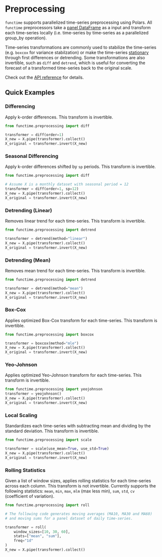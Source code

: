 # Preprocessing

`functime` supports parallelized time-series preprocessing using Polars. All `functime` preprocessors take a [panel DataFrame](/#quick-examples) as a input and transform each time-series locally (i.e. time-series by time-series as a parallelized group_by operation).

Time-series transformations are commonly used to stabilize the time-series (e.g. `boxcox` for variance stabilzation) or make the time-series [stationary](https://otexts.com/fpp3/stationarity.html) through first differences or detrending. Some transformations are also invertible, such as `diff` and `detrend`, which is useful for converting the forecast of a transformed time-series back to the original scale.

Check out the [API reference](ref/preprocessing.md) for details.

## Quick Examples

### Differencing

Apply k-order differences. This transform is invertible.

```python
from functime.preprocessing import diff

transformer = diff(order=1)
X_new = X.pipe(transformer).collect()
X_original = transformer.invert(X_new)
```

### Seasonal Differencing

Apply k-order differences shifted by `sp` periods. This transform is invertible.

```python
from functime.preprocessing import diff

# Assume X is a monthly dataset with seasonal period = 12
transformer = diff(order=1, sp=12)
X_new = X.pipe(transformer).collect()
X_original = transformer.invert(X_new)
```

### Detrending (Linear)

Removes linear trend for each time-series. This transform is invertible.

```python
from functime.preprocessing import detrend

transformer = detrend(method="linear")
X_new = X.pipe(transformer).collect()
X_original = transformer.invert(X_new)
```

### Detrending (Mean)

Removes mean trend for each time-series. This transform is invertible.

```python
from functime.preprocessing import detrend

transformer = detrend(method="mean")
X_new = X.pipe(transformer).collect()
X_original = transformer.invert(X_new)
```


### Box-Cox

Applies optimized Box-Cox transform for each time-series. This transform is invertible.

```python
from functime.preprocessing import boxcox

transformer = boxcox(method="mle")
X_new = X.pipe(transformer).collect()
X_original = transformer.invert(X_new)
```


### Yeo-Johnson

Applies optimized Yeo-Johnson transform for each time-series. This transform is invertible.

```python
from functime.preprocessing import yeojohnson
transformer = yeojohnson()
X_new = X.pipe(transformer).collect()
X_original = transformer.invert(X_new)
```


### Local Scaling

Standardizes each time-series with subtracting mean and dividing by the standard deviation. This transform is invertible.

```python
from functime.preprocessing import scale

transformer = scale(use_mean=True, use_std=True)
X_new = X.pipe(transformer).collect()
X_original = transformer.invert(X_new)
```

### Rolling Statistics

Given a list of window sizes, applies rolling statistics for each time-series across each column. This transform is not invertible. Currently supports the following statistics: `mean`, `min`, `max`, `mlm` (max less min), `sum`, `std`, `cv` (coefficient of variation).

```python
from functime.preprocessing import roll

# The following code generates moving averages (MA10, MA30 and MA60)
# and moving sums for a panel dataset of daily time-series.

transformer = roll(
    window_sizes=[10, 30, 60],
    stats=["mean", "sum"],
    freq="1d"
)
X_new = X.pipe(transformer).collect()
```
